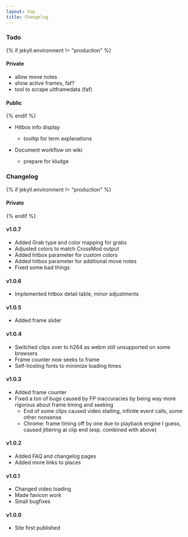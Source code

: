 ```yaml
---
layout: top
title: Changelog
---
```


### Todo

{% if jekyll.environment != "production" %}
#### Private

- allow move notes
- show active frames, faf?
- tool to scrape ultframedata (faf)

#### Public
{% endif %}

- Hitbox info display
  - tooltip for term explanations

- Document workflow on wiki
  - prepare for kludge

### Changelog

{% if jekyll.environment != "production" %}
#### Private

{% endif %}

#### v1.0.7
- Added Grab type and color mapping for grabs
- Adjusted colors to match CrossMod output
- Added hitbox parameter for custom colors
- Added hitbox parameter for additional move notes
- Fixed some bad things

#### v1.0.6
- Implemented hitbox detail table, minor adjustments

#### v1.0.5
- Added frame slider

#### v1.0.4

- Switched clips over to h264 as webm still unsupported on some browsers
- Frame counter now seeks to frame
- Self-hosting fonts to minimize loading times

#### v1.0.3

- Added frame counter  
- Fixed a ton of bugs caused by FP inaccuracies by being way more rigorous about frame timing and seeking
  - End of some clips caused video stalling, infinite event calls, some other nonsense
  - Chrome: frame timing off by one due to playback engine I guess, caused jittering at clip end (esp. combined with above)

#### v1.0.2
- Added FAQ and changelog pages
- Added more links to places

#### v1.0.1

- Changed video loading
- Made favicon work
- Small bugfixes

#### v1.0.0

- Site first published
